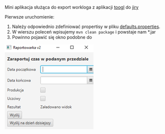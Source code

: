 Mini aplikacja służąca do export workloga z aplikacji [toogl](https://toggl.com/) do [jiry](jira.credential.url)

Pierwsze uruchomienie: 
1. Należy odpowiednio zdefiniować propertisy w pliku [defaults.properties](src/main/resources/default.v1.properties). 
2. W wierszu poleceń wpisujemy `mvn clean package` i powstaje nam *.jar
3. Powinno pojawić się okno podobne do

![img_1.png](img_1.png)
